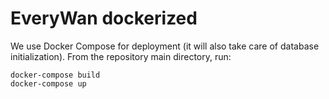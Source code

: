 # EveryWan dockerized

We use Docker Compose for deployment (it will also take care of database initialization).
From the repository main directory, run:

```
docker-compose build
docker-compose up
```
